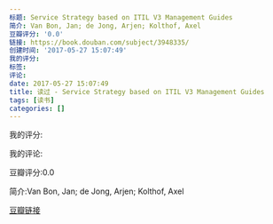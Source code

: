 ```yaml
---
标题: Service Strategy based on ITIL V3 Management Guides
简介: Van Bon, Jan; de Jong, Arjen; Kolthof, Axel
豆瓣评分: '0.0'
链接: https://book.douban.com/subject/3948335/
创建时间: '2017-05-27 15:07:49'
我的评分:
标签:
评论:
date: 2017-05-27 15:07:49
title: 读过 - Service Strategy based on ITIL V3 Management Guides
tags: [读书]
categories: []
---
```


我的评分:

我的评论:

豆瓣评分:0.0

简介:Van Bon, Jan; de Jong, Arjen; Kolthof, Axel

[豆瓣链接](https://book.douban.com/subject/3948335/)


